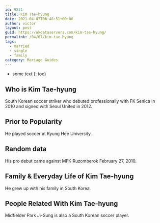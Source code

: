 ```yaml
---
id: 9221
title: Kim Tae-hyung
date: 2021-04-07T06:48:51+00:00
author: victor
layout: post
guid: https://ukdataservers.com/kim-tae-hyung/
permalink: /04/07/kim-tae-hyung  
tags:
  - married
  - single
  - family
category: Mariage Guides
---
```


* some text
{: toc}


## Who is Kim Tae-hyung



South Korean soccer striker who debuted professionally with FK Senica in 2010 and signed with Seoul United in 2012.

                
                
                
## Prior to Popularity



He played soccer at Kyung Hee University.

                
                
                
## Random data



His pro debut came against MFK Ruzomberok February 27, 2010.

                
                
                
## Family & Everyday Life of Kim Tae-hyung



He grew up with his family in South Korea.

                
                
                
## People Related With Kim Tae-hyung



Midfielder Park Ji-Sung is also a South Korean soccer player.

                
              
            
          
          
          